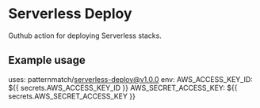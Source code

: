 # Serverless Deploy

Guthub action for deploying Serverless stacks.

## Example usage

uses: patternmatch/serverless-deploy@v1.0.0
env:
  AWS_ACCESS_KEY_ID: ${{ secrets.AWS_ACCESS_KEY_ID }}
  AWS_SECRET_ACCESS_KEY: ${{ secrets.AWS_SECRET_ACCESS_KEY }}
